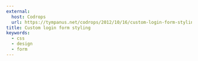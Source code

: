 ```yaml
---
external:
  host: Codrops
  url: https://tympanus.net/codrops/2012/10/16/custom-login-form-styling/
title: Custom login form styling
keywords:
  - css
  - design
  - form
---
```

